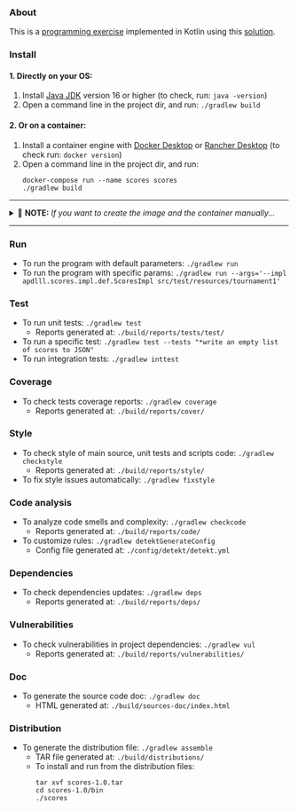 ### About
This is a [programming exercise](doc/exercise.md) implemented in Kotlin using this [solution](doc/solution.md).

### Install 
#### 1. Directly on your OS:
1. Install [Java JDK](https://adoptopenjdk.net) version 16 or higher (to check, run: `java -version`)
2. Open a command line in the project dir, and run: `./gradlew build`
#### 2. Or on a container:
1. Install a container engine with [Docker Desktop](https://docs.docker.com/get-docker/) or [Rancher Desktop](https://rancherdesktop.io/) (to check run: `docker version`)
2. Open a command line in the project dir, and run:
   ```shell
   docker-compose run --name scores scores
   ./gradlew build
   ```
---
<details>
  <summary>📝️️️️ <b>NOTE:</b> <i>If you want to create the image and the container manually...</i></summary>


```shell
docker build -t scores .
docker run --name scores -it -v `pwd`/src:/app/src:ro -v `pwd`/build:/app/build:rw scores sh
```
* To start an exited container: `docker start -ai scores`
* To delete the container: `docker rm scores`
* To delete the image: `docker image rm scores`
* The `src` folder is shared so changes in the source code made on the host OS can be compiled and run in the container
* The `build` folder is shared so all reports and binaries generated from the container are also available in the host OS 
</details>

---
    
### Run
* To run the program with default parameters: `./gradlew run`
* To run the program with specific params: `./gradlew run --args='--impl apdlll.scores.impl.def.ScoresImpl src/test/resources/tournament1'`

### Test
* To run unit tests: `./gradlew test`
  * Reports generated at: `./build/reports/tests/test/`
* To run a specific test: `./gradlew test --tests "*write an empty list of scores to JSON"`    
* To run integration tests: `./gradlew inttest`

### Coverage
* To check tests coverage reports: `./gradlew coverage`
  * Reports generated at: `./build/reports/cover/`

### Style
* To check style of main source, unit tests and scripts code: `./gradlew checkstyle`
  * Reports generated at: `./build/reports/style/`
* To fix style issues automatically: `./gradlew fixstyle`

### Code analysis
* To analyze code smells and complexity: `./gradlew checkcode`
  * Reports generated at: `./build/reports/code/`
* To customize rules: `./gradlew detektGenerateConfig`
  * Config file generated at: `./config/detekt/detekt.yml`

### Dependencies
* To check dependencies updates: `./gradlew deps`
  * Reports generated at: `./build/reports/deps/`

### Vulnerabilities
* To check vulnerabilities in project dependencies: `./gradlew vul`
  * Reports generated at: `./build/reports/vulnerabilities/`

### Doc
* To generate the source code doc: `./gradlew doc`
  * HTML generated at: `./build/sources-doc/index.html`

### Distribution
* To generate the distribution file: `./gradlew assemble`
  * TAR file generated at: `./build/distributions/`
  * To install and run from the distribution files:
    ```shell
    tar xvf scores-1.0.tar 
    cd scores-1.0/bin
    ./scores
    ```
